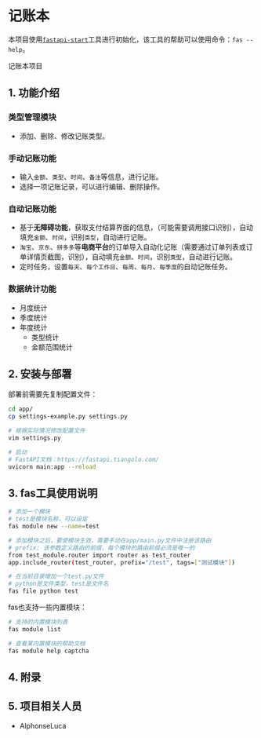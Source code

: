 # 记账本

本项目使用[`fastapi-start`](https://github.com/ibbd-dev/fastapi-start)工具进行初始化，该工具的帮助可以使用命令：`fas --help`。

记账本项目

## 1. 功能介绍

### 类型管理模块

- 添加、删除、修改记账类型。

### 手动记账功能

- 输入`金额`、`类型`、`时间`、`备注`等信息，进行记账。
- 选择一项记账记录，可以进行编辑、删除操作。

### 自动记账功能

- 基于**无障碍功能**，获取支付结算界面的信息，（可能需要调用接口识别），自动填充`金额`、`时间`，识别`类型`，自动进行记账。
- `淘宝`、`京东`、`拼多多`等**电商平台**的订单导入自动化记账（需要通过订单列表或订单详情页截图，识别），自动填充`金额`、`时间`，识别`类型`，自动进行记账。
- 定时任务，设置`每天`、`每个工作日`、`每周`、`每月`、`每季度`的自动记账任务。

### 数据统计功能

- 月度统计
- 季度统计
- 年度统计
  - 类型统计
  - 金额范围统计

## 2. 安装与部署

部署前需要先复制配置文件：

```sh
cd app/
cp settings-example.py settings.py

# 根据实际情况修改配置文件
vim settings.py

# 启动
# FastAPI文档：https://fastapi.tiangolo.com/
uvicorn main:app --reload
```

## 3. fas工具使用说明

```sh
# 添加一个模块
# test是模块名称，可以设定
fas module new --name=test

# 添加模块之后，要使模块生效，需要手动在app/main.py文件中注册该路由
# prefix: 该参数定义路由的前缀，每个模块的路由前缀必须是唯一的
from test_module.router import router as test_router
app.include_router(test_router, prefix="/test", tags=["测试模块"])

# 在当前目录增加一个test.py文件
# python是文件类型，test是文件名
fas file python test
```

fas也支持一些内置模块：

```sh
# 支持的内置模块列表
fas module list

# 查看某内置模块的帮助文档
fas module help captcha
```

## 4. 附录

## 5. 项目相关人员

- AlphonseLuca
